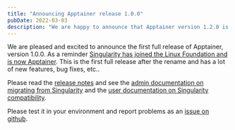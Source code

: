 ```yaml
---
title: "Announcing Apptainer release 1.0.0"
pubDate: 2022-03-03
description: "We are happy to announce that Apptainer version 1.2.0 is now available."
---
```


We are pleased and excited to announce the first full release of Apptainer, version 1.0.0. As a reminder [Singularity has joined the Linux Foundation and is now Apptainer](community-announcement-20211130).
This is the first full release after the rename and has a lot of new features, bug fixes, etc..

Please read the [release notes](https://github.com/apptainer/apptainer/releases/tag/v1.0.0) and see the [admin documentation on migrating from Singularity](https://apptainer.org/docs/admin/1.0/singularity_migration.html) and the [user documentation on Singularity compatibility](https://apptainer.org/docs/user/1.0/singularity_compatibility.html).

Please test it in your environment and report problems as an [issue on github](https://github.com/apptainer/apptainer/issues).
